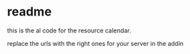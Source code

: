 # readme 

this is the al code for the resource calendar.

replace the urls with the right ones for your server in the addin
